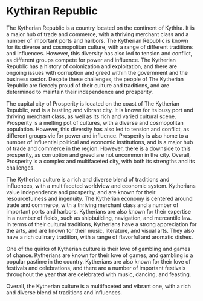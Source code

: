 # Kythiran Republic

The Kytherian Republic is a country located on the continent of Kythira. It is a major hub of trade and commerce, with a thriving merchant class and a number of important ports and harbors. The Kytherian Republic is known for its diverse and cosmopolitan culture, with a range of different traditions and influences. However, this diversity has also led to tension and conflict, as different groups compete for power and influence. The Kytherian Republic has a history of colonization and exploitation, and there are ongoing issues with corruption and greed within the government and the business sector. Despite these challenges, the people of The Kytherian Republic are fiercely proud of their culture and traditions, and are determined to maintain their independence and prosperity.

The capital city of Prosperity is located on the coast of The Kytherian Republic, and is a bustling and vibrant city. It is known for its busy port and thriving merchant class, as well as its rich and varied cultural scene. Prosperity is a melting pot of cultures, with a diverse and cosmopolitan population. However, this diversity has also led to tension and conflict, as different groups vie for power and influence. Prosperity is also home to a number of influential political and economic institutions, and is a major hub of trade and commerce in the region. However, there is a downside to this prosperity, as corruption and greed are not uncommon in the city. Overall, Prosperity is a complex and multifaceted city, with both its strengths and its challenges.

The Kytherian culture is a rich and diverse blend of traditions and influences, with a multifaceted worldview and economic system. Kytherians value independence and prosperity, and are known for their resourcefulness and ingenuity. The Kytherian economy is centered around trade and commerce, with a thriving merchant class and a number of important ports and harbors. Kytherians are also known for their expertise in a number of fields, such as shipbuilding, navigation, and mercantile law. In terms of their cultural traditions, Kytherians have a strong appreciation for the arts, and are known for their music, literature, and visual arts. They also have a rich culinary tradition, with a range of flavorful and aromatic dishes.

One of the quirks of Kytherian culture is their love of gambling and games of chance. Kytherians are known for their love of games, and gambling is a popular pastime in the country. Kytherians are also known for their love of festivals and celebrations, and there are a number of important festivals throughout the year that are celebrated with music, dancing, and feasting.

Overall, the Kytherian culture is a multifaceted and vibrant one, with a rich and diverse blend of traditions and influences.